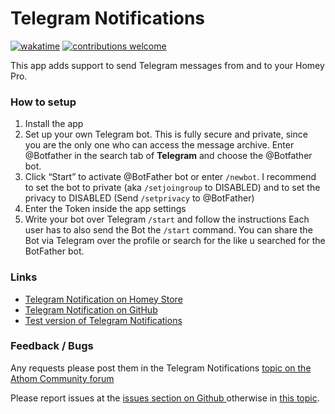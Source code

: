 # Telegram Notifications
[![wakatime](https://wakatime.com/badge/user/b1847e34-df83-4b5d-be70-c9ec2847dad3/project/08623bd7-7b6b-4af1-bbe0-c35a06dc3fb7.svg)](https://wakatime.com/badge/user/b1847e34-df83-4b5d-be70-c9ec2847dad3/project/08623bd7-7b6b-4af1-bbe0-c35a06dc3fb7)
[![contributions welcome](https://img.shields.io/badge/contributions-welcome-brightgreen.svg?style=flat)](https://github.com/spkesDE/TelegramNotifications/issues)

This app adds support to send Telegram messages from and to your Homey Pro.


### How to setup

1. Install the app
2. Set up your own Telegram bot. This is fully secure and private, since you are the only one who can access the message archive. Enter @Botfather in the search tab of **Telegram** and choose the @Botfather bot.
3. Click “Start” to activate @BotFather bot or enter `/newbot`. I recommend to set the bot to private (aka `/setjoingroup` to DISABLED) and to set the privacy to DISABLED (Send `/setprivacy` to @BotFather)
4. Enter the Token inside the app settings
5. Write your bot over Telegram `/start` and follow the instructions
   Each user has to also send the Bot the `/start` command. You can share the Bot via Telegram over the profile or search for the like u searched for the BotFather bot.

### Links
* [Telegram Notification on Homey Store](https://homey.app/en-gb/app/com.spkes.telegramNotifications/Telegram-Notifications/)
* [Telegram Notification on GitHub](https://github.com/spkesDE/TelegramNotifications)
* [Test version of Telegram Notifications](https://homey.app/en-gb/app/com.spkes.telegramNotifications/test)

### Feedback / Bugs
Any requests please post them in the Telegram Notifications [topic on the Athom Community forum](https://community.homey.app/t/app-pro-telegram-notifications/66622) 

Please report issues at the [issues section on Github ](https://github.com/spkesDE/TelegramNotifications/issues) otherwise in [this topic](https://community.homey.app/t/app-pro-telegram-notifications/66622).